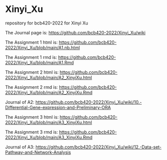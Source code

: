 # Xinyi_Xu
repository for bcb420-2022 for Xinyi Xu

The Journal page is: https://github.com/bcb420-2022/Xinyi_Xu/wiki

The Assignment 1 html is: https://github.com/bcb420-2022/Xinyi_Xu/blob/main/A1.nb.html

The Assignment 1 rmd is: https://github.com/bcb420-2022/Xinyi_Xu/blob/main/A1.Rmd

The Assignment 2 html is: https://github.com/bcb420-2022/Xinyi_Xu/blob/main/A2_XinyiXu.html

The Assignment 2 rmd is: https://github.com/bcb420-2022/Xinyi_Xu/blob/main/A2_XinyiXu.Rmd

Journal of A2: https://github.com/bcb420-2022/Xinyi_Xu/wiki/10.-Differential-Gene-expression-and-Preliminary-ORA

The Assignment 3 html is: https://github.com/bcb420-2022/Xinyi_Xu/blob/main/A3_XinyiXu.html

The Assignment 3 rmd is: https://github.com/bcb420-2022/Xinyi_Xu/blob/main/A3_XinyiXu.Rmd

Journal of A3: https://github.com/bcb420-2022/Xinyi_Xu/wiki/12.-Data-set-Pathway-and-Network-Analysis
